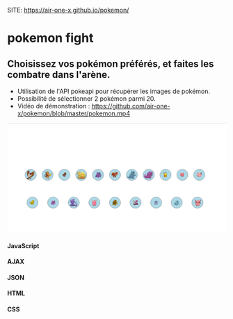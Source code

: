 SITE: https://air-one-x.github.io/pokemon/

# pokemon fight

## Choisissez vos pokémon préférés, et faites les combatre dans l'arène.

- Utilisation de l'API pokeapi pour récupérer les images de pokémon.
- Possibilité de sélectionner 2 pokémon parmi 20. 
- Vidéo de démonstration : https://github.com/air-one-x/pokemon/blob/master/pokemon.mp4

![resultat](pokemon.png)

#### JavaScript
#### AJAX
#### JSON
#### HTML
#### CSS
